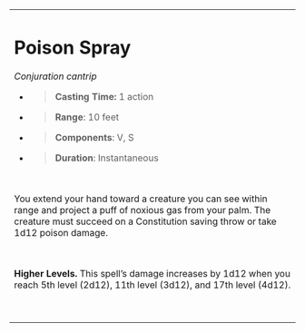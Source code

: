 <table><tbody><tr class="odd"><td><h1 id="poison-spray"><strong>Poison Spray</strong></h1><p><em>Conjuration cantrip</em></p><ul><li><blockquote><p><strong>Casting Time:</strong> 1 action</p></blockquote></li><li><blockquote><p><strong>Range</strong>: 10 feet</p></blockquote></li><li><blockquote><p><strong>Components</strong>: V, S</p></blockquote></li><li><blockquote><p><strong>Duration</strong>: Instantaneous</p></blockquote></li></ul><p> </p><p>You extend your hand toward a creature you can see within range and project a puff of noxious gas from your palm. The creature must succeed on a Constitution saving throw or take 1d12 poison damage.</p><p> </p><p><strong>Higher Levels.</strong> This spell’s damage increases by 1d12 when you reach 5th level (2d12), 11th level (3d12), and 17th level (4d12).</p><p> </p></td></tr></tbody></table>